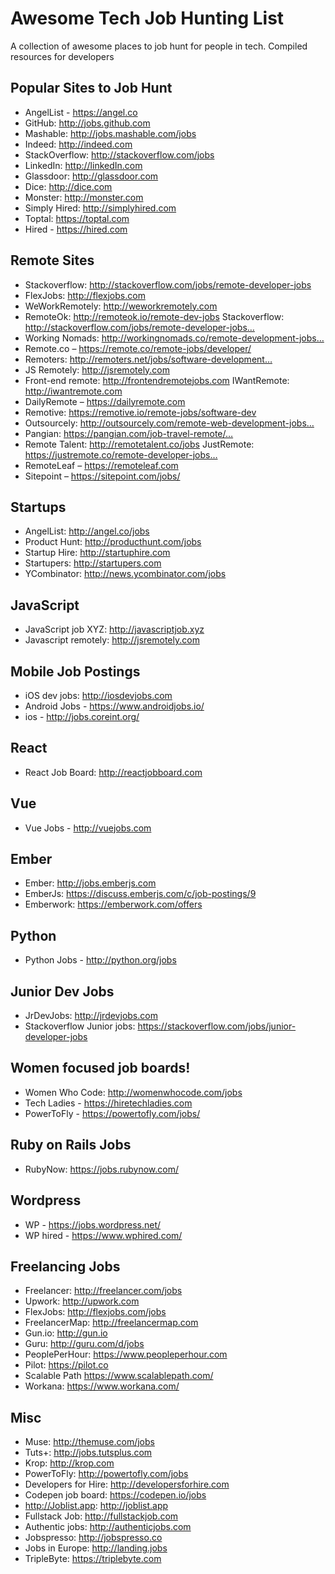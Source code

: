 # Awesome Tech Job Hunting List

A collection of awesome places to job hunt for people in tech. Compiled resources for developers

## Popular Sites to Job Hunt

- AngelList - https://angel.co
- GitHub: http://jobs.github.com
- Mashable: http://jobs.mashable.com/jobs
- Indeed: http://indeed.com
- StackOverflow: http://stackoverflow.com/jobs
- LinkedIn: http://linkedIn.com
- Glassdoor: http://glassdoor.com
- Dice: http://dice.com
- Monster: http://monster.com
- Simply Hired: http://simplyhired.com
- Toptal: https://toptal.com
- Hired - https://hired.com

## Remote Sites

- Stackoverflow: http://stackoverflow.com/jobs/remote-developer-jobs
- FlexJobs: http://flexjobs.com
- WeWorkRemotely: http://weworkremotely.com
- RemoteOk: http://remoteok.io/remote-dev-jobs Stackoverflow: http://stackoverflow.com/jobs/remote-developer-jobs…
- Working Nomads: http://workingnomads.co/remote-development-jobs…
- Remote.co – https://remote.co/remote-jobs/developer/
- Remoters: http://remoters.net/jobs/software-development…
- JS Remotely: http://jsremotely.com
- Front-end remote: http://frontendremotejobs.com IWantRemote: http://iwantremote.com
- DailyRemote – https://dailyremote.com
- Remotive: https://remotive.io/remote-jobs/software-dev
- Outsourcely: http://outsourcely.com/remote-web-development-jobs…
- Pangian: https://pangian.com/job-travel-remote/…
- Remote Talent: http://remotetalent.co/jobs JustRemote: https://justremote.co/remote-developer-jobs…
- RemoteLeaf – https://remoteleaf.com
- Sitepoint – https://sitepoint.com/jobs/

## Startups

- AngelList: http://angel.co/jobs
- Product Hunt: http://producthunt.com/jobs
- Startup Hire: http://startuphire.com
- Startupers: http://startupers.com
- YCombinator: http://news.ycombinator.com/jobs

## JavaScript

- JavaScript job XYZ: http://javascriptjob.xyz
- Javascript remotely: http://jsremotely.com

## Mobile Job Postings

- iOS dev jobs: http://iosdevjobs.com
- Android Jobs - https://www.androidjobs.io/
- ios - http://jobs.coreint.org/

## React

- React Job Board: http://reactjobboard.com

## Vue

- Vue Jobs - http://vuejobs.com

## Ember

- Ember: http://jobs.emberjs.com
- EmberJs: https://discuss.emberjs.com/c/job-postings/9
- Emberwork: https://emberwork.com/offers

## Python

- Python Jobs - http://python.org/jobs

## Junior Dev Jobs

- JrDevJobs: http://jrdevjobs.com
- Stackoverflow Junior jobs: https://stackoverflow.com/jobs/junior-developer-jobs

## Women focused job boards!

- Women Who Code: http://womenwhocode.com/jobs
- Tech Ladies - https://hiretechladies.com
- PowerToFly - https://powertofly.com/jobs/

## Ruby on Rails Jobs

- RubyNow: https://jobs.rubynow.com/

## Wordpress

- WP - https://jobs.wordpress.net/
- WP hired - https://www.wphired.com/

## Freelancing Jobs

- Freelancer: http://freelancer.com/jobs
- Upwork: http://upwork.com
- FlexJobs: http://flexjobs.com/jobs
- FreelancerMap: http://freelancermap.com
- Gun.io: http://gun.io
- Guru: http://guru.com/d/jobs
- PeoplePerHour: https://www.peopleperhour.com
- Pilot: https://pilot.co
- Scalable Path https://www.scalablepath.com/
- Workana: https://www.workana.com/

## Misc

- Muse: http://themuse.com/jobs
- Tuts+: http://jobs.tutsplus.com
- Krop: http://krop.com
- PowerToFly: http://powertofly.com/jobs
- Developers for Hire: http://developersforhire.com
- Codepen job board: https://codepen.io/jobs
- http://Joblist.app: http://joblist.app
- Fullstack Job: http://fullstackjob.com
- Authentic jobs: http://authenticjobs.com
- Jobspresso: http://jobspresso.co
- Jobs in Europe: http://landing.jobs
- TripleByte: https://triplebyte.com
